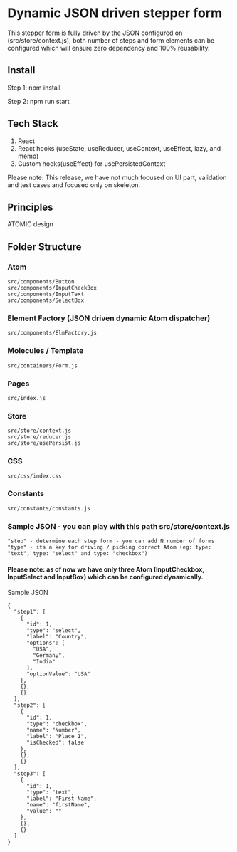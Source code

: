  # Dynamic JSON driven stepper form

This stepper form is fully driven by the JSON configured on (src/store/context.js), both number of steps and form elements can be configured which will ensure zero dependency and 100% reusability.

## Install     
Step 1: npm install

Step 2: npm run start

##  Tech Stack
1. React
2. React hooks (useState, useReducer, useContext, useEffect, lazy, and memo) 
4. Custom hooks(useEffect) for usePersistedContext 

Please note: This release, we have not much focused on UI part, validation and test cases and focused only on skeleton.

## Principles
ATOMIC design

## Folder Structure 

### Atom
    src/components/Button
    src/components/InputCheckBox
    src/components/InputText
    src/components/SelectBox

### Element Factory (JSON driven dynamic Atom dispatcher)
    src/components/ElmFactory.js 

### Molecules / Template
    src/containers/Form.js

### Pages
    src/index.js

### Store
    src/store/context.js
    src/store/reducer.js
    src/store/usePersist.js
### CSS
    src/css/index.css

### Constants
    src/constants/constants.js

### Sample JSON - you can play with this path src/store/context.js

```
"step" - determine each step form - you can add N number of forms
"type" - its a key for driving / picking correct Atom (eg: type: "text", type: "select" and type: "checkbox")
```

#### Please note: as of now we have only three Atom (InputCheckbox, InputSelect and InputBox) which can be configured dynamically. 

Sample JSON
```
{
  "step1": [
    {
      "id": 1,
      "type": "select",
      "label": "Country",
      "options": [
        "USA",
        "Germany",
        "India"
      ],
      "optionValue": "USA"
    },
    {},
    {}
  ],
  "step2": [
    {
      "id": 1,
      "type": "checkbox",
      "name": "Number",
      "label": "Place 1",
      "isChecked": false
    },
    {},
    {}
  ],
  "step3": [
    {
      "id": 1,
      "type": "text",
      "label": "First Name",
      "name": "firstName",
      "value": ""
    },
    {},
    {}
  ]
}
```
